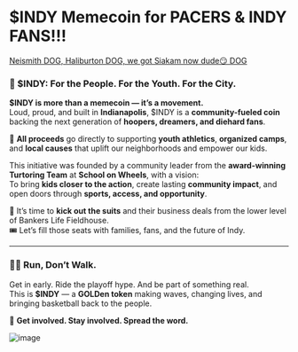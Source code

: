 # $INDY Memecoin for PACERS & INDY FANS!!!
[Neismith DOG, Haliburton DOG, we got Siakam now dude😏 DOG](https://fox59.com/sports/pacers/pacers-top-bucks-in-nail-biter-at-gainbridge-fieldhouse-claim-series-lead/) 

### 🔵 $INDY: For the People. For the Youth. For the City.

**$INDY is more than a memecoin — it’s a movement.**  
Loud, proud, and built in **Indianapolis**, $INDY is a **community-fueled coin** backing the next generation of **hoopers, dreamers, and diehard fans**.

🏀 **All proceeds** go directly to supporting **youth athletics**, **organized camps**, and **local causes** that uplift our neighborhoods and empower our kids.

This initiative was founded by a community leader from the **award-winning Turtoring Team** at **School on Wheels**, with a vision:  
To bring **kids closer to the action**, create lasting **community impact**, and open doors through **sports, access, and opportunity**.

🚫 It’s time to **kick out the suits** and their business deals from the lower level of Bankers Life Fieldhouse.  
🎟️ Let’s fill those seats with families, fans, and the future of Indy.

---

### 🏃‍♂️ Run, Don’t Walk.

Get in early. Ride the playoff hype. And be part of something real.  
This is **$INDY** — a **GOLDen token** making waves, changing lives, and bringing basketball back to the people.

📣 **Get involved. Stay involved. Spread the word.**

![image](https://github.com/user-attachments/assets/1fb8b721-72a1-4ecd-ab18-110b4217caea)
